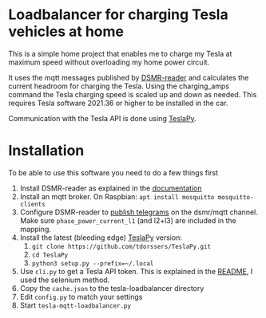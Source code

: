 # Loadbalancer for charging Tesla vehicles at home

This is a simple home project that enables me to charge my Tesla at maximum
speed without overloading my home power circuit. 

It uses the mqtt messages published by [DSMR-reader](https://github.com/dsmrreader/dsmr-reader) and calculates the current headroom for charging the Tesla. Using the charging_amps command the Tesla charging speed is scaled up and down as needed. This requires Tesla software 2021.36 or higher to be installed in the car.

Communication with the Tesla API is done using [TeslaPy](https://github.com/tdorssers/TeslaPy).

# Installation
To be able to use this software you need to do a few things first
1. Install DSMR-reader as explained in the [documentation](https://dsmr-reader.readthedocs.io/)
1. Install an mqtt broker. On Raspbian: `apt install mosquitto mosquitto-clients`
1. Configure DSMR-reader to [publish telegrams](https://dsmr-reader.readthedocs.io/en/latest/how-to/admin/mqtt.html#telegram) on the dsmr/mqtt channel. Make sure `phase_power_current_l1` (and l2+l3) are included in the mapping.
1. Install the latest (bleeding edge) [TeslaPy](https://github.com/tdorssers/TeslaPy) version:
   1. `git clone https://github.com/tdorssers/TeslaPy.git`
   1. `cd TeslaPy`
   1. `python3 setup.py --prefix=~/.local`
1. Use `cli.py` to get a Tesla API token. This is explained in the [README](https://github.com/tdorssers/TeslaPy/blob/master/README.md), I used the selenium method.
1. Copy the `cache.json` to the tesla-loadbalancer directory
1. Edit `config.py` to match your settings
1. Start `tesla-mqtt-loadbalancer.py`
